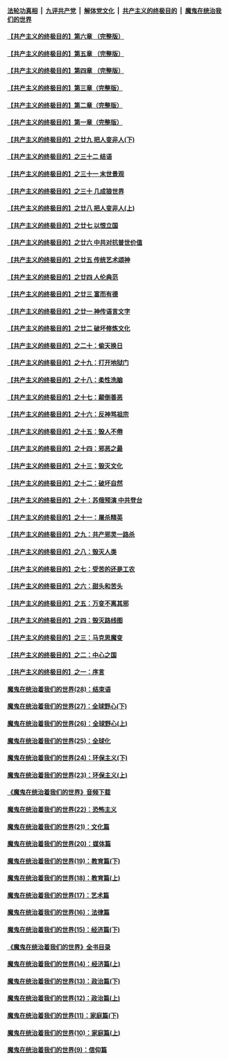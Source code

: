 

####  [法轮功真相](../../../../basic/blob/master/README.md?t=07021731) &nbsp;|&nbsp; [九评共产党](../../../../9ping.md/blob/master/README.md?t=07021731) &nbsp;|&nbsp; [解体党文化](../../../../jtdwh.md/blob/master/README.md?t=07021731)  &nbsp;|&nbsp; [共产主义的终极目的](../../../../gczydzjmd.md/blob/master/README.md?t=07021731) &nbsp;|&nbsp; [魔鬼在统治我们的世界](../../../../mgztzwmdsj.md/blob/master/README.md?t=07021731) 

#### [【共产主义的终极目的】第六章 （完整版）](../pages/nsc422/n11428913.md?t=07021731) 

#### [【共产主义的终极目的】第五章 （完整版）](../pages/nsc422/n11428912.md?t=07021731) 

#### [【共产主义的终极目的】第四章 （完整版）](../pages/nsc422/n11428907.md?t=07021731) 

#### [【共产主义的终极目的】第三章（完整版）](../pages/nsc422/n11428848.md?t=07021731) 

#### [【共产主义的终极目的】第二章（完整版）](../pages/nsc422/n11428831.md?t=07021731) 

#### [【共产主义的终极目的】第一章（完整版）](../pages/nsc422/n11417651.md?t=07021731) 

#### [【共产主义的终极目的】之廿九 把人变非人(下)](../pages/nsc422/n11344140.md?t=07021731) 

#### [【共产主义的终极目的】之三十二 结语](../pages/nsc422/n11360535.md?t=07021731) 

#### [【共产主义的终极目的】之三十一 末世景观](../pages/nsc422/n11351129.md?t=07021731) 

#### [【共产主义的终极目的】之三十 几成狼世界](../pages/nsc422/n11348280.md?t=07021731) 

#### [【共产主义的终极目的】之廿八 把人变非人(上)](../pages/nsc422/n11340492.md?t=07021731) 

#### [【共产主义的终极目的】之廿七 以恨立国](../pages/nsc422/n11336944.md?t=07021731) 

#### [【共产主义的终极目的】之廿六 中共对抗普世价值](../pages/nsc422/n11324785.md?t=07021731) 

#### [【共产主义的终极目的】之廿五 传统艺术颂神](../pages/nsc422/n11296396.md?t=07021731) 

#### [【共产主义的终极目的】之廿四 人伦典范](../pages/nsc422/n11296397.md?t=07021731) 

#### [【共产主义的终极目的】之廿三 富而有德](../pages/nsc422/n11283598.md?t=07021731) 

#### [【共产主义的终极目的】之廿一 神传语言文字](../pages/nsc422/n11263265.md?t=07021731) 

#### [【共产主义的终极目的】之廿二 破坏修炼文化](../pages/nsc422/n11245728.md?t=07021731) 

#### [【共产主义的终极目的】之二十：偷天换日](../pages/nsc422/n11238846.md?t=07021731) 

#### [【共产主义的终极目的】之十九：打开地狱门](../pages/nsc422/n11206376.md?t=07021731) 

#### [【共产主义的终极目的】之十八：柔性洗脑](../pages/nsc422/n11199994.md?t=07021731) 

#### [【共产主义的终极目的】之十七：颠倒善恶](../pages/nsc422/n11179782.md?t=07021731) 

#### [【共产主义的终极目的】之十六：反神骂祖宗](../pages/nsc422/n11166798.md?t=07021731) 

#### [【共产主义的终极目的】之十五：毁人不倦](../pages/nsc422/n11166792.md?t=07021731) 

#### [【共产主义的终极目的】之十四：邪恶之最](../pages/nsc422/n11150249.md?t=07021731) 

#### [【共产主义的终极目的】之十三：毁灭文化](../pages/nsc422/n11135227.md?t=07021731) 

#### [【共产主义的终极目的】之十二：破坏自然](../pages/nsc422/n11135214.md?t=07021731) 

#### [【共产主义的终极目的】之十：苏俄预演 中共登台](../pages/nsc422/n11118424.md?t=07021731) 

#### [【共产主义的终极目的】之十一：屠杀精英](../pages/nsc422/n11118442.md?t=07021731) 

#### [【共产主义的终极目的】之九：共产邪灵一路杀](../pages/nsc422/n11114139.md?t=07021731) 

#### [【共产主义的终极目的】之八：毁灭人类](../pages/nsc422/n11108503.md?t=07021731) 

#### [【共产主义的终极目的】之七：受苦的还是工农](../pages/nsc422/n11101809.md?t=07021731) 

#### [【共产主义的终极目的】之六：甜头和苦头](../pages/nsc422/n11096971.md?t=07021731) 

#### [【共产主义的终极目的】之五：万变不离其邪](../pages/nsc422/n11091285.md?t=07021731) 

#### [【共产主义的终极目的】之四：毁灭路线图](../pages/nsc422/n11086284.md?t=07021731) 

#### [【共产主义的终极目的】之三：马克思魔变](../pages/nsc422/n11061941.md?t=07021731) 

#### [【共产主义的终极目的】之二：中心之国](../pages/nsc422/n11047728.md?t=07021731) 

#### [【共产主义的终极目的】之一：序言](../pages/nsc422/n11086077.md?t=07021731) 

#### [魔鬼在统治着我们的世界(28)：结束语](../pages/nsc422/n10936246.md?t=07021731) 

#### [魔鬼在统治着我们的世界(27)：全球野心(下)](../pages/nsc422/n10928319.md?t=07021731) 

#### [魔鬼在统治着我们的世界(26)：全球野心(上)](../pages/nsc422/n10900318.md?t=07021731) 

#### [魔鬼在统治着我们的世界(25)：全球化](../pages/nsc422/n10788205.md?t=07021731) 

#### [魔鬼在统治着我们的世界(24)：环保主义(下)](../pages/nsc422/n10695307.md?t=07021731) 

#### [魔鬼在统治着我们的世界(23)：环保主义(上)](../pages/nsc422/n10688613.md?t=07021731) 

#### [《魔鬼在统治着我们的世界》音频下载](../pages/nsc422/n10635553.md?t=07021731) 

#### [魔鬼在统治着我们的世界(22)：恐怖主义](../pages/nsc422/n10614727.md?t=07021731) 

#### [魔鬼在统治着我们的世界(21)：文化篇](../pages/nsc422/n10597706.md?t=07021731) 

#### [魔鬼在统治着我们的世界(20)：媒体篇](../pages/nsc422/n10586579.md?t=07021731) 

#### [魔鬼在统治着我们的世界(19)：教育篇(下)](../pages/nsc422/n10564808.md?t=07021731) 

#### [魔鬼在统治着我们的世界(18)：教育篇(上)](../pages/nsc422/n10526970.md?t=07021731) 

#### [魔鬼在统治着我们的世界(17)：艺术篇](../pages/nsc422/n10499093.md?t=07021731) 

#### [魔鬼在统治着我们的世界(16)：法律篇](../pages/nsc422/n10485969.md?t=07021731) 

#### [魔鬼在统治着我们的世界(15)：经济篇(下)](../pages/nsc422/n10469975.md?t=07021731) 

#### [《魔鬼在统治着我们的世界》全书目录](../pages/nsc422/n10464261.md?t=07021731) 

#### [魔鬼在统治着我们的世界(14)：经济篇(上)](../pages/nsc422/n10457370.md?t=07021731) 

#### [魔鬼在统治着我们的世界(13)：政治篇(下)](../pages/nsc422/n10448270.md?t=07021731) 

#### [魔鬼在统治着我们的世界(12)：政治篇(上)](../pages/nsc422/n10444576.md?t=07021731) 

#### [魔鬼在统治着我们的世界(11)：家庭篇(下)](../pages/nsc422/n10440961.md?t=07021731) 

#### [魔鬼在统治着我们的世界(10)：家庭篇(上)](../pages/nsc422/n10435448.md?t=07021731) 

#### [魔鬼在统治着我们的世界(9)：信仰篇](../pages/nsc422/n10432159.md?t=07021731) 


